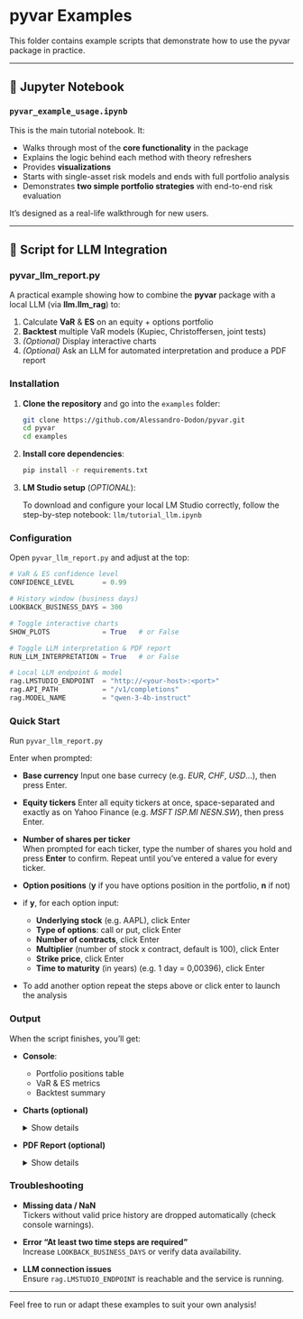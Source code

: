 # pyvar Examples

This folder contains example scripts that demonstrate how to use the pyvar package in practice.

---

## 📘 Jupyter Notebook

### `pyvar_example_usage.ipynb`

This is the main tutorial notebook. It:

- Walks through most of the **core functionality** in the package
- Explains the logic behind each method with theory refreshers
- Provides **visualizations**
- Starts with single-asset risk models and ends with full portfolio analysis
- Demonstrates **two simple portfolio strategies** with end-to-end risk evaluation

It’s designed as a real-life walkthrough for new users.

---

## 🤖 Script for LLM Integration

### pyvar_llm_report.py

A practical example showing how to combine the **pyvar** package with a local LLM (via **llm.llm_rag**) to:

1. Calculate **VaR** & **ES** on an equity + options portfolio  
2. **Backtest** multiple VaR models (Kupiec, Christoffersen, joint tests)  
3. _(Optional)_ Display interactive charts  
4. _(Optional)_ Ask an LLM for automated interpretation and produce a PDF report

### Installation

1. **Clone the repository** and go into the `examples` folder:  
   ```bash
   git clone https://github.com/Alessandro-Dodon/pyvar.git
   cd pyvar
   cd examples

2. **Install core dependencies**:  
   ```bash
   pip install -r requirements.txt

3. **LM Studio setup** (_OPTIONAL_):
   
   To download and configure your local LM Studio correctly, follow the step-by-step notebook:                 `llm/tutorial_llm.ipynb`


### Configuration
Open `pyvar_llm_report.py` and adjust at the top:

```python
# VaR & ES confidence level
CONFIDENCE_LEVEL       = 0.99

# History window (business days)
LOOKBACK_BUSINESS_DAYS = 300

# Toggle interactive charts
SHOW_PLOTS             = True   # or False

# Toggle LLM interpretation & PDF report
RUN_LLM_INTERPRETATION = True   # or False

# Local LLM endpoint & model
rag.LMSTUDIO_ENDPOINT  = "http://<your-host>:<port>"
rag.API_PATH           = "/v1/completions"
rag.MODEL_NAME         = "qwen-3-4b-instruct"
```


### Quick Start
Run `pyvar_llm_report.py`

Enter when prompted:

- **Base currency**
  Input one base currecy (e.g. _EUR_, _CHF_, _USD_...), then press Enter.

- **Equity tickers**
  Enter all equity tickers at once, space-separated and exactly as on Yahoo Finance (e.g. _MSFT_ _ISP.MI_ _NESN.SW_), then press Enter.

- **Number of shares per ticker**  
  When prompted for each ticker, type the number of shares you hold and press **Enter** to confirm. Repeat until you’ve entered a value for every ticker.


- **Option positions** (**y** if you have options position in the portfolio, **n** if not)
 - if **y**, for each option input:
   - **Underlying stock** (e.g. AAPL), click Enter
   - **Type of options**: call or put, click Enter
   - **Number of contracts**, click Enter
   - **Multiplier** (number of stock x contract, default is 100), click Enter
   - **Strike price**, click Enter
   - **Time to maturity** (in years) (e.g. 1 day = 0,00396), click Enter
- To add another option repeat the steps above or click enter to launch the analysis
  

### Output

When the script finishes, you’ll get:

- **Console**:  
  - Portfolio positions table  
  - VaR & ES metrics  
  - Backtest summary  

- **Charts (optional)**  
  <details>
  <summary>Show details</summary>

  If `SHOW_PLOTS = True`, interactive charts will open in your browser.

  </details>

- **PDF Report (optional)**  
  <details>
  <summary>Show details</summary>

  If `RUN_LLM_INTERPRETATION = True`, the LLM interpretation runs automatically and a PDF report is generated (e.g., in `./reports/`).

  </details>
  
### Troubleshooting

- **Missing data / NaN**  
  Tickers without valid price history are dropped automatically (check console warnings).

- **Error “At least two time steps are required”**  
  Increase `LOOKBACK_BUSINESS_DAYS` or verify data availability.

- **LLM connection issues**  
  Ensure `rag.LMSTUDIO_ENDPOINT` is reachable and the service is running.




---

Feel free to run or adapt these examples to suit your own analysis!






